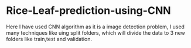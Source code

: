 # Rice-Leaf-prediction-using-CNN
Here I have used CNN algorithm as it is a image detection problem, I used many techniques like uing split folders, which will divide the data to 3 new folders like train,test and validation.
